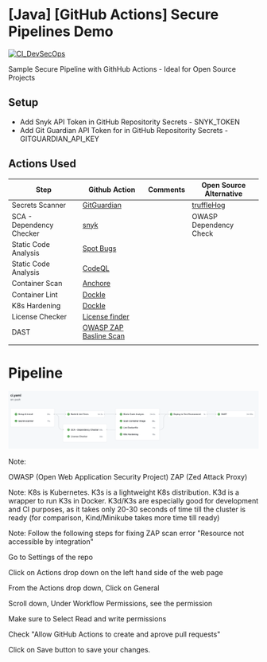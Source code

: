 # [Java] [GitHub Actions] Secure Pipelines Demo

[![CI_DevSecOps](https://github.com/adavarski/DevSecOps-GitHub-Actions-pipeline-java/workflows/CI_DevSecOps/badge.svg)](https://github.com/adavarski/DevSecOps-GitHub-Actions-pipeline-java/actions)


Sample Secure Pipeline with GithHub Actions - Ideal for Open Source Projects

## Setup

- Add Snyk API Token in GitHub Repositority Secrets - SNYK_TOKEN
- Add Git Guardian API Token for in GitHub Repositority Secrets - GITGUARDIAN_API_KEY

## Actions Used

| Step                     | Github Action                                                                            | Comments | Open Source Alternative                             |
| ------------------------ | ---------------------------------------------------------------------------------------- | -------- | --------------------------------------------------- |
| Secrets Scanner          | [GitGuardian](https://github.com/GitGuardian/gg-shield-action)                           |          | [truffleHog](https://github.com/dxa4481/truffleHog) |
| SCA - Dependency Checker | [snyk](https://github.com/marketplace/actions/snyk)                                      |          | OWASP Dependency Check                              |
| Static Code Analysis     | [Spot Bugs](https://github.com/jwgmeligmeyling/spotbugs-github-action)                   |          |                                                     |
| Static Code Analysis     | [CodeQL](https://github.com/github/codeql-action)                                        |          |                                                     |
| Container Scan           | [Anchore](https://github.com/marketplace/actions/anchore-container-scan)                 |          |                                                     |
| Container Lint           | [Dockle](https://github.com/marketplace/actions/runs-dockle)                             |          |                                                     |
| K8s Hardening            | [Dockle](https://github.com/marketplace/actions/controlplane-kubesec)                    |          |                                                     |
| License Checker          | [License finder](https://github.com/pivotal/LicenseFinder)                               |          |                                                     |
| DAST                     | [OWASP ZAP Basline Scan](https://github.com/marketplace/actions/owasp-zap-baseline-scan) |          |                                                     |
|                          |                                                                                          |          |                                                     |

# Pipeline

![GitHub Pipeline](imgs/pipeline_light.png)

Note: 

OWASP (Open Web Application Security Project) ZAP (Zed Attack Proxy)

Note: K8s is Kubernetes. K3s is a lightweight K8s distribution. K3d is a wrapper to run K3s in Docker. K3d/K3s are especially good for development and CI purposes, as it takes only 20-30 seconds of time till the cluster is ready (for comparison, Kind/Minikube takes more time till ready)

Note: Follow the following steps for fixing ZAP scan error "Resource not accessible by integration"

Go to Settings of the repo

Click on Actions drop down on the left hand side of the web page

From the Actions drop down, Click on General

Scroll down, Under Workflow Permissions, see the permission

Make sure to Select Read and write permissions

Check "Allow GitHub Actions to create and aprove pull requests"

Click on Save button to save your changes.

